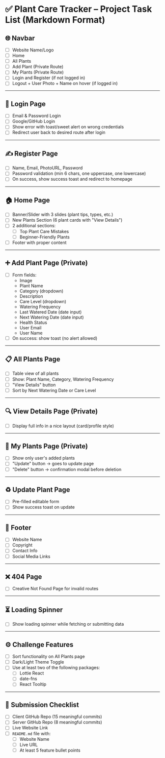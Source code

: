 # ✅ Plant Care Tracker – Project Task List (Markdown Format)

## 🌐 Navbar
- [ ] Website Name/Logo
- [ ] Home
- [ ] All Plants
- [ ] Add Plant (Private Route)
- [ ] My Plants (Private Route)
- [ ] Login and Register (if not logged in)
- [ ] Logout + User Photo + Name on hover (if logged in)

---

## 🔐 Login Page
- [ ] Email & Password Login
- [ ] Google/GitHub Login
- [ ] Show error with toast/sweet alert on wrong credentials
- [ ] Redirect user back to desired route after login

---

## ✍️ Register Page
- [ ] Name, Email, PhotoURL, Password
- [ ] Password validation (min 6 chars, one uppercase, one lowercase)
- [ ] On success, show success toast and redirect to homepage

---

## 🏠 Home Page
- [ ] Banner/Slider with 3 slides (plant tips, types, etc.)
- [ ] New Plants Section (6 plant cards with "View Details")
- [ ] 2 additional sections:
  - [ ] Top Plant Care Mistakes
  - [ ] Beginner-Friendly Plants
- [ ] Footer with proper content

---

## ➕ Add Plant Page (Private)
- [ ] Form fields:
  - Image
  - Plant Name
  - Category (dropdown)
  - Description
  - Care Level (dropdown)
  - Watering Frequency
  - Last Watered Date (date input)
  - Next Watering Date (date input)
  - Health Status
  - User Email
  - User Name
- [ ] On success: show toast (no alert allowed)

---

## 📋 All Plants Page
- [ ] Table view of all plants
- [ ] Show: Plant Name, Category, Watering Frequency
- [ ] "View Details" button
- [ ] Sort by Next Watering Date or Care Level

---

## 🔍 View Details Page (Private)
- [ ] Display full info in a nice layout (card/profile style)

---

## 🌿 My Plants Page (Private)
- [ ] Show only user's added plants
- [ ] "Update" button → goes to update page
- [ ] "Delete" button → confirmation modal before deletion

---

## ♻️ Update Plant Page
- [ ] Pre-filled editable form
- [ ] Show success toast on update

---

## 🦶 Footer
- [ ] Website Name
- [ ] Copyright
- [ ] Contact Info
- [ ] Social Media Links

---

## ❌ 404 Page
- [ ] Creative Not Found Page for invalid routes

---

## ⏳ Loading Spinner
- [ ] Show loading spinner while fetching or submitting data

---

## ⚙️ Challenge Features
- [ ] Sort functionality on All Plants page
- [ ] Dark/Light Theme Toggle
- [ ] Use at least two of the following packages:
  - [ ] Lottie React
  - [ ] date-fns
  - [ ] React Tooltip

---

## 🚀 Submission Checklist
- [ ] Client GitHub Repo (15 meaningful commits)
- [ ] Server GitHub Repo (8 meaningful commits)
- [ ] Live Website Link
- [ ] `README.md` file with:
  - [ ] Website Name
  - [ ] Live URL
  - [ ] At least 5 feature bullet points
